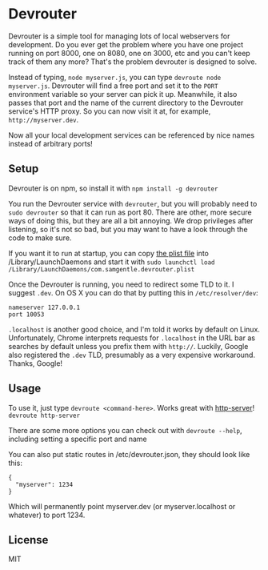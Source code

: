 Devrouter
=========

Devrouter is a simple tool for managing lots of local webservers for development. Do you ever get the problem where you have one project running on port 8000, one on 8080, one on 3000, etc and you can't keep track of them any more? That's the problem devrouter is designed to solve.

Instead of typing, `node myserver.js`, you can type `devroute node myserver.js`. Devrouter will find a free port and set it to the `PORT` environment variable so your server can pick it up. Meanwhile, it also passes that port and the name of the current directory to the Devrouter service's HTTP proxy. So you can now visit it at, for example, `http://myserver.dev`.

Now all your local development services can be referenced by nice names instead of arbitrary ports!


Setup
-----

Devrouter is on npm, so install it with `npm install -g devrouter`

You run the Devrouter service with `devrouter`, but you will probably need to `sudo devrouter` so that it can run as port 80. There are other, more secure ways of doing this, but they are all a bit annoying. We drop privileges after listening, so it's not so bad, but you may want to have a look through the code to make sure.

If you want it to run at startup, you can copy [the plist file](https://github.com/sgentle/devrouter/blob/master/com.samgentle.devrouter.plist) into /Library/LaunchDaemons and start it with `sudo launchctl load /Library/LaunchDaemons/com.samgentle.devrouter.plist`

Once the Devrouter is running, you need to redirect some TLD to it. I suggest `.dev`. On OS X you can do that by putting this in `/etc/resolver/dev`:

```
nameserver 127.0.0.1
port 10053
```

`.localhost` is another good choice, and I'm told it works by default on Linux. Unfortunately, Chrome interprets requests for `.localhost` in the URL bar as searches by default unless you prefix them with `http://`. Luckily, Google also registered the `.dev` TLD, presumably as a very expensive workaround. Thanks, Google!


Usage
-----

To use it, just type `devroute <command-here>`. Works great with [http-server](https://github.com/indexzero/http-server)! `devroute http-server`

There are some more options you can check out with `devroute --help`, including setting a specific port and name

You can also put static routes in /etc/devrouter.json, they should look like this:
```
{
  "myserver": 1234
}
```
Which will permanently point myserver.dev (or myserver.localhost or whatever) to port 1234.


License
-------

MIT
